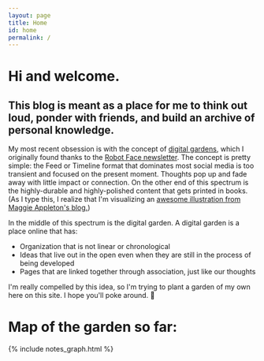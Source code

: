 ```yaml
---
layout: page
title: Home
id: home
permalink: /
---
```


# Hi and welcome.

## This blog is meant as a place for me to think out loud, ponder with friends, and build an archive of personal knowledge.

My most recent obsession is with the concept of [digital gardens](https://hapgood.us/2015/10/17/the-garden-and-the-stream-a-technopastoral/), which I originally found thanks to the [Robot Face newsletter](https://robotface.substack.com/). The concept is pretty simple: the Feed or Timeline format that dominates most social media is too transient and focused on the present moment. Thoughts pop up and fade away with little impact or connection. On the other end of this spectrum is the highly-durable and highly-polished content that gets printed in books. (As I type this, I realize that I'm visualizing an [awesome illustration from Maggie Appleton's blog.](https://maggieappleton.com/garden-history))

In the middle of this spectrum is the digital garden. A digital garden is a place online that has:

- Organization that is not linear or chronological
- Ideas that live out in the open even when they are still in the process of being developed
- Pages that are linked together through association, just like our thoughts

I'm really compelled by this idea, so I'm trying to plant a garden of my own here on this site. I hope you'll poke around. 🌱

# Map of the garden so far:

{% include notes_graph.html %}

